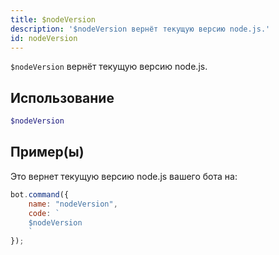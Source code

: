 ```yaml
---
title: $nodeVersion
description: '$nodeVersion вернёт текущую версию node.js.'
id: nodeVersion
---
```


`$nodeVersion` вернёт текущую версию node.js.

## Использование

```php
$nodeVersion
```

## Пример(ы)

Это вернет текущую версию node.js вашего бота на:

```javascript
bot.command({
    name: "nodeVersion",
    code: `
    $nodeVersion
    `
});
```